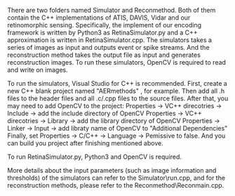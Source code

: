 There are two folders named Simulator and Reconmethod.
Both of them contain the C++ implementations of ATIS, DAVIS, Vidar and our retinomorphic sensing.
Specifically, the implement of our encoding framework is written by Python3 as RetinaSimulator.py and a C++ approximation is written in RetinaSimulator.cpp.
The simulators takes a series of images as input and outputs event or spike streams.
And the reconstruction method takes the output file as input and generates reconstruction images.
To run these simulators, OpenCV is required to read and write on images.

To run the simulators, Visual Studio for C++ is recommended.
First, create a new C++ blank project named "AERmethods" , for example.
Then add all .h files to the header files and all .c/.cpp files to the source files.
After that, you may need to add OpenCV to the project:
	Properties -> VC++ direcotries -> Include -> add the include directory of OpenCV
	Properties -> VC++ direcotries -> Library -> add the library directory of OpenCV
	Properties -> Linker -> Input -> add libraty name of OpenCV to "Additional Dependencies"
Finally, set Properties -> C/C++ -> Language -> Pemissive to false.
And you can build you project after finishing mentioned above.

To run RetinaSimulator.py, Python3 and OpenCV is required.

More details about the input parameters (such as image information and thresholds) of the simulators can refer to the Simulator\run.cpp, and for the reconstruction methods, please refer to the Reconmethod\Reconmain.cpp.
